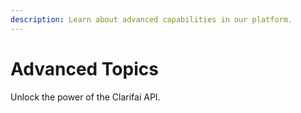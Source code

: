 ```yaml
---
description: Learn about advanced capabilities in our platform.
---
```


# Advanced Topics

Unlock the power of the Clarifai API.

